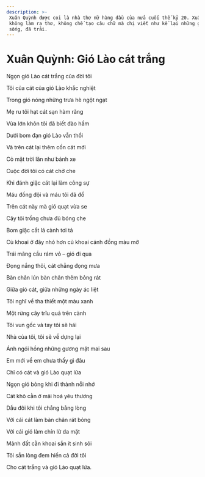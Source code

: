 ```yaml
---
description: >-
 Xuân Quỳnh được coi là nhà thơ nữ hàng đầu của nửa cuối thế kỷ 20. Xuân Quỳnh
 không làm ra thơ, không chế tạo câu chữ mà chị viết như kể lại những gì chị đã
 sống, đã trải.
---
```


# Xuân Quỳnh: Gió Lào cát trắng

Ngọn gió Lào cát trắng của đời tôi

Tôi của cát của gió Lào khắc nghiệt

Trong gió nóng những trưa hè ngột ngạt

Mẹ ru tôi hạt cát sạn hàm răng

Vừa lớn khôn tôi đã biết đào hầm

Dưới bom đạn gió Lào vẫn thổi

Và trên cát lại thêm cồn cát mới

Cỏ mặt trời lăn như bánh xe

Cuộc đời tôi có cát chở che

Khi đánh giặc cát lại làm công sự

Máu đồng đội và máu tôi đã đổ

Trên cát này mà gió quạt vừa se

Cây tôi trồng chưa đủ bóng che

Bom giặc cắt lá cành tơi tả

Củ khoai ở đây nhỏ hơn củ khoai cánh đồng màu mỡ

Trái mãng cầu rám vỏ – gió đi qua

Đọng nắng thôi, cát chẳng đọng mưa

Bàn chân lún bàn chân thêm bỏng rát

Giữa gió cát, giữa những ngày ác liệt

Tôi nghĩ về tha thiết một màu xanh

Một rừng cây trĩu quả trên cành

Tôi vun gốc và tay tôi sẽ hái

Nhà của tôi, tôi sẽ về dựng lại

Ánh ngói hồng những gương mặt mai sau

Em mới về em chưa thấy gì đâu

Chỉ có cát và gió Lào quạt lửa

Ngọn gió bỏng khi đi thành nỗi nhớ

Cát khô cằn ở mãi hoá yêu thương

Dẫu đôi khi tôi chẳng bằng lòng

Với cái cát làm bàn chân rát bỏng

Với cái gió làm chín lừ da mặt

Mảnh đất cằn khoai sắn ít sinh sôi

Tôi sẵn lòng đem hiến cả đời tôi

Cho cát trắng và gió Lào quạt lửa.
